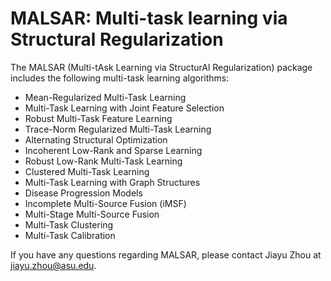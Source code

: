 MALSAR: Multi-task learning via Structural Regularization
======


The MALSAR (Multi-tAsk Learning via StructurAl Regularization) package includes the following multi-task learning algorithms:

- Mean-Regularized Multi-Task Learning
- Multi-Task Learning with Joint Feature Selection
- Robust Multi-Task Feature Learning
- Trace-Norm Regularized Multi-Task Learning
- Alternating Structural Optimization
- Incoherent Low-Rank and Sparse Learning
- Robust Low-Rank Multi-Task Learning
- Clustered Multi-Task Learning
- Multi-Task Learning with Graph Structures
- Disease Progression Models
- Incomplete Multi-Source Fusion (iMSF)
- Multi-Stage Multi-Source Fusion
- Multi-Task Clustering
- Multi-Task Calibration

If you have any questions regarding MALSAR, please contact Jiayu Zhou at jiayu.zhou@asu.edu.
